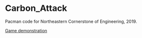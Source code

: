 # Carbon_Attack
Pacman code for Northeastern Cornerstone of Engineering, 2019.

[Game demonstration](https://www.youtube.com/watch?v=5885EcsRs7I&t=1s)
